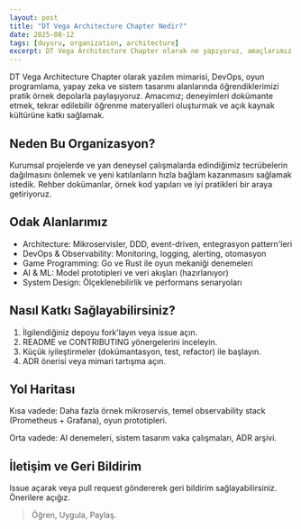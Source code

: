 ```yaml
---
layout: post
title: "DT Vega Architecture Chapter Nedir?"
date: 2025-08-12
tags: [duyuru, organization, architecture]
excerpt: DT Vega Architecture Chapter olarak ne yapıyoruz, amaçlarımız ve nasıl katkı verebilirsiniz.
---
```

DT Vega Architecture Chapter olarak yazılım mimarisi, DevOps, oyun programlama, yapay zeka ve sistem tasarımı alanlarında öğrendiklerimizi pratik örnek depolarla paylaşıyoruz. Amacımız; deneyimleri dokümante etmek, tekrar edilebilir öğrenme materyalleri oluşturmak ve açık kaynak kültürüne katkı sağlamak.<!--more-->

## Neden Bu Organizasyon?

Kurumsal projelerde ve yan deneysel çalışmalarda edindiğimiz tecrübelerin dağılmasını önlemek ve yeni katılanların hızla bağlam kazanmasını sağlamak istedik. Rehber dokümanlar, örnek kod yapıları ve iyi pratikleri bir araya getiriyoruz.

## Odak Alanlarımız

- Architecture: Mikroservisler, DDD, event-driven, entegrasyon pattern'leri
- DevOps & Observability: Monitoring, logging, alerting, otomasyon
- Game Programming: Go ve Rust ile oyun mekaniği denemeleri
- AI & ML: Model prototipleri ve veri akışları (hazırlanıyor)
- System Design: Ölçeklenebilirlik ve performans senaryoları

## Nasıl Katkı Sağlayabilirsiniz?

1. İlgilendiğiniz depoyu fork'layın veya issue açın.
2. README ve CONTRIBUTING yönergelerini inceleyin.
3. Küçük iyileştirmeler (dokümantasyon, test, refactor) ile başlayın.
4. ADR önerisi veya mimari tartışma açın.

## Yol Haritası

Kısa vadede: Daha fazla örnek mikroservis, temel observability stack (Prometheus + Grafana), oyun prototipleri.

Orta vadede: AI denemeleri, sistem tasarım vaka çalışmaları, ADR arşivi.

## İletişim ve Geri Bildirim

Issue açarak veya pull request göndererek geri bildirim sağlayabilirsiniz. Önerilere açığız.

> Öğren, Uygula, Paylaş.
